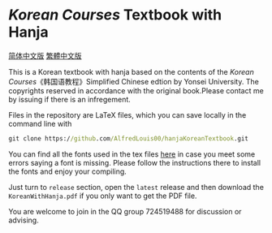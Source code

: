 # *Korean Courses* Textbook with Hanja

[简体中文版](readme-SC.md) [繁體中文版](readme-TC.md)

This is a Korean textbook with hanja based on the contents of the *Korean Courses*《韩国语教程》Simplified Chinese edtion by Yonsei University. The copyrights reserved in accordance with the original book.Please contact me by issuing if there is an infregement.

Files in the repository are LaTeX files, which you can save locally in the command line with 

```cmd
git clone https://github.com/AlfredLouis00/hanjaKoreanTextbook.git
```

You can find all the fonts used in the tex files [here](http://cheonhyeong.com/English/download.html) in case you meet some errors saying a font is missing. Please follow the instructions there to install the fonts and enjoy your compiling.

Just turn to `release` section, open the `latest` release and then download the `KoreanWithHanja.pdf` if you only want to get the PDF file.

You are welcome to join in the QQ group 724519488 for discussion or advising.
